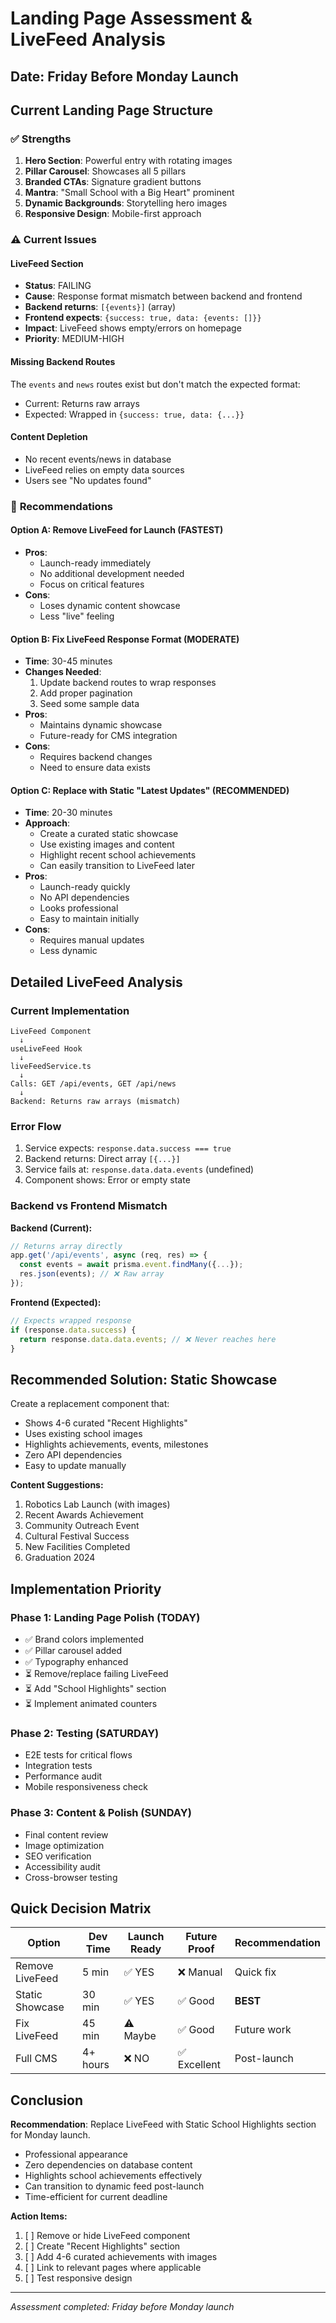 # Landing Page Assessment & LiveFeed Analysis

## Date: Friday Before Monday Launch

## Current Landing Page Structure

### ✅ **Strengths**
1. **Hero Section**: Powerful entry with rotating images
2. **Pillar Carousel**: Showcases all 5 pillars
3. **Branded CTAs**: Signature gradient buttons
4. **Mantra**: "Small School with a Big Heart" prominent
5. **Dynamic Backgrounds**: Storytelling hero images
6. **Responsive Design**: Mobile-first approach

### ⚠️ **Current Issues**

#### **LiveFeed Section**
- **Status**: FAILING
- **Cause**: Response format mismatch between backend and frontend
- **Backend returns**: `[{events}]` (array)
- **Frontend expects**: `{success: true, data: {events: []}}`
- **Impact**: LiveFeed shows empty/errors on homepage
- **Priority**: MEDIUM-HIGH

#### **Missing Backend Routes**
The `events` and `news` routes exist but don't match the expected format:
- Current: Returns raw arrays
- Expected: Wrapped in `{success: true, data: {...}}`

#### **Content Depletion**
- No recent events/news in database
- LiveFeed relies on empty data sources
- Users see "No updates found"

### 🎯 **Recommendations**

#### **Option A: Remove LiveFeed for Launch (FASTEST)**
- **Pros**: 
  - Launch-ready immediately
  - No additional development needed
  - Focus on critical features
- **Cons**:
  - Loses dynamic content showcase
  - Less "live" feeling

#### **Option B: Fix LiveFeed Response Format (MODERATE)**
- **Time**: 30-45 minutes
- **Changes Needed**:
  1. Update backend routes to wrap responses
  2. Add proper pagination
  3. Seed some sample data
- **Pros**:
  - Maintains dynamic showcase
  - Future-ready for CMS integration
- **Cons**:
  - Requires backend changes
  - Need to ensure data exists

#### **Option C: Replace with Static "Latest Updates" (RECOMMENDED)**
- **Time**: 20-30 minutes
- **Approach**:
  - Create a curated static showcase
  - Use existing images and content
  - Highlight recent school achievements
  - Can easily transition to LiveFeed later
- **Pros**:
  - Launch-ready quickly
  - No API dependencies
  - Looks professional
  - Easy to maintain initially
- **Cons**:
  - Requires manual updates
  - Less dynamic

## Detailed LiveFeed Analysis

### Current Implementation
```
LiveFeed Component
  ↓
useLiveFeed Hook
  ↓
liveFeedService.ts
  ↓
Calls: GET /api/events, GET /api/news
  ↓
Backend: Returns raw arrays (mismatch)
```

### Error Flow
1. Service expects: `response.data.success === true`
2. Backend returns: Direct array `[{...}]`
3. Service fails at: `response.data.data.events` (undefined)
4. Component shows: Error or empty state

### Backend vs Frontend Mismatch

**Backend (Current):**
```javascript
// Returns array directly
app.get('/api/events', async (req, res) => {
  const events = await prisma.event.findMany({...});
  res.json(events); // ❌ Raw array
});
```

**Frontend (Expected):**
```javascript
// Expects wrapped response
if (response.data.success) {
  return response.data.data.events; // ❌ Never reaches here
}
```

## Recommended Solution: Static Showcase

Create a replacement component that:
- Shows 4-6 curated "Recent Highlights"
- Uses existing school images
- Highlights achievements, events, milestones
- Zero API dependencies
- Easy to update manually

**Content Suggestions:**
1. Robotics Lab Launch (with images)
2. Recent Awards Achievement
3. Community Outreach Event
4. Cultural Festival Success
5. New Facilities Completed
6. Graduation 2024

## Implementation Priority

### **Phase 1: Landing Page Polish (TODAY)**
- ✅ Brand colors implemented
- ✅ Pillar carousel added
- ✅ Typography enhanced
- ⏳ Remove/replace failing LiveFeed
- ⏳ Add "School Highlights" section
- ⏳ Implement animated counters

### **Phase 2: Testing (SATURDAY)**
- E2E tests for critical flows
- Integration tests
- Performance audit
- Mobile responsiveness check

### **Phase 3: Content & Polish (SUNDAY)**
- Final content review
- Image optimization
- SEO verification
- Accessibility audit
- Cross-browser testing

## Quick Decision Matrix

| Option | Dev Time | Launch Ready | Future Proof | Recommendation |
|--------|----------|--------------|--------------|----------------|
| Remove LiveFeed | 5 min | ✅ YES | ❌ Manual | Quick fix |
| Static Showcase | 30 min | ✅ YES | ✅ Good | **BEST** |
| Fix LiveFeed | 45 min | ⚠️ Maybe | ✅ Good | Future work |
| Full CMS | 4+ hours | ❌ NO | ✅ Excellent | Post-launch |

## Conclusion

**Recommendation**: Replace LiveFeed with Static School Highlights section for Monday launch.

- Professional appearance
- Zero dependencies on database content
- Highlights school achievements effectively
- Can transition to dynamic feed post-launch
- Time-efficient for current deadline

**Action Items:**
1. [ ] Remove or hide LiveFeed component
2. [ ] Create "Recent Highlights" section
3. [ ] Add 4-6 curated achievements with images
4. [ ] Link to relevant pages where applicable
5. [ ] Test responsive design

---

*Assessment completed: Friday before Monday launch*

